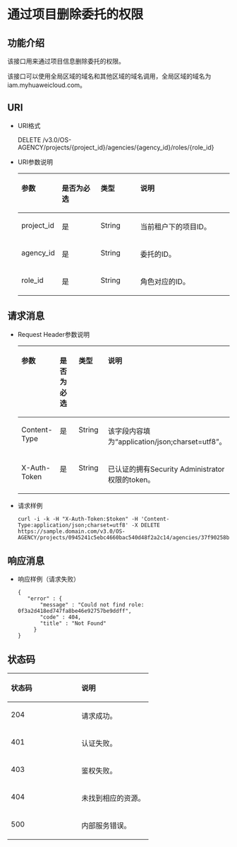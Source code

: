 # 通过项目删除委托的权限<a name="zh-cn_topic_0079467627"></a>

## 功能介绍<a name="s48f1857f7f6d48a3985f62aa814b421d"></a>

该接口用来通过项目信息删除委托的权限。

该接口可以使用全局区域的域名和其他区域的域名调用，全局区域的域名为iam.myhuaweicloud.com。

## URI<a name="sfe5ded2143184f9d9e1ae057fbeec16c"></a>

-   URI格式

    DELETE /v3.0/OS-AGENCY/projects/\{project\_id\}/agencies/\{agency\_id\}/roles/\{role\_id\}


-   URI参数说明

    <a name="t2aa5c624f4c74e67979449d61a0ceee3"></a>
    <table><thead align="left"><tr id="r18c4c13a248d44b0bf3aea4524953fa7"><th class="cellrowborder" valign="top" width="18.360000000000003%" id="mcps1.1.5.1.1"><p id="af081f9f416d84fd193f19a8e514c3e52"><a name="af081f9f416d84fd193f19a8e514c3e52"></a><a name="af081f9f416d84fd193f19a8e514c3e52"></a>参数</p>
    </th>
    <th class="cellrowborder" valign="top" width="18.48%" id="mcps1.1.5.1.2"><p id="a8c4799aa5ce1465695d91d6d4d55e27d"><a name="a8c4799aa5ce1465695d91d6d4d55e27d"></a><a name="a8c4799aa5ce1465695d91d6d4d55e27d"></a>是否为必选</p>
    </th>
    <th class="cellrowborder" valign="top" width="18.86%" id="mcps1.1.5.1.3"><p id="a57a24f48f77e4ae9955876b9a8f4ee7c"><a name="a57a24f48f77e4ae9955876b9a8f4ee7c"></a><a name="a57a24f48f77e4ae9955876b9a8f4ee7c"></a>类型</p>
    </th>
    <th class="cellrowborder" valign="top" width="44.3%" id="mcps1.1.5.1.4"><p id="ad6aa3bad53c04c0b82b35e497f43bfec"><a name="ad6aa3bad53c04c0b82b35e497f43bfec"></a><a name="ad6aa3bad53c04c0b82b35e497f43bfec"></a>说明</p>
    </th>
    </tr>
    </thead>
    <tbody><tr id="rdc4170c186354c2f91b3b12f6386737d"><td class="cellrowborder" valign="top" width="18.360000000000003%" headers="mcps1.1.5.1.1 "><p id="a40693609e98c4aaea2351499640cc4af"><a name="a40693609e98c4aaea2351499640cc4af"></a><a name="a40693609e98c4aaea2351499640cc4af"></a>project_id</p>
    </td>
    <td class="cellrowborder" valign="top" width="18.48%" headers="mcps1.1.5.1.2 "><p id="ac4382c99bc924ab5b78cf6e509a1b0eb"><a name="ac4382c99bc924ab5b78cf6e509a1b0eb"></a><a name="ac4382c99bc924ab5b78cf6e509a1b0eb"></a>是</p>
    </td>
    <td class="cellrowborder" valign="top" width="18.86%" headers="mcps1.1.5.1.3 "><p id="a8c96ed441f034e50845d1764bdb63b57"><a name="a8c96ed441f034e50845d1764bdb63b57"></a><a name="a8c96ed441f034e50845d1764bdb63b57"></a>String</p>
    </td>
    <td class="cellrowborder" valign="top" width="44.3%" headers="mcps1.1.5.1.4 "><p id="a7667ef562ece4a14b23cf0e3f9d24f32"><a name="a7667ef562ece4a14b23cf0e3f9d24f32"></a><a name="a7667ef562ece4a14b23cf0e3f9d24f32"></a>当前租户下的项目ID。</p>
    </td>
    </tr>
    <tr id="r3a9071e9271144ea90ac659d8cb1aa15"><td class="cellrowborder" valign="top" width="18.360000000000003%" headers="mcps1.1.5.1.1 "><p id="af2acb86b260b4702b19ab9673276497f"><a name="af2acb86b260b4702b19ab9673276497f"></a><a name="af2acb86b260b4702b19ab9673276497f"></a>agency_id</p>
    </td>
    <td class="cellrowborder" valign="top" width="18.48%" headers="mcps1.1.5.1.2 "><p id="ab283131f761148199333bf5f71b82283"><a name="ab283131f761148199333bf5f71b82283"></a><a name="ab283131f761148199333bf5f71b82283"></a>是</p>
    </td>
    <td class="cellrowborder" valign="top" width="18.86%" headers="mcps1.1.5.1.3 "><p id="abfa70ffe4158411aae2bba76f5d7b7c6"><a name="abfa70ffe4158411aae2bba76f5d7b7c6"></a><a name="abfa70ffe4158411aae2bba76f5d7b7c6"></a>String</p>
    </td>
    <td class="cellrowborder" valign="top" width="44.3%" headers="mcps1.1.5.1.4 "><p id="a6ab8ddc960e64012b8e1e90823d4bee1"><a name="a6ab8ddc960e64012b8e1e90823d4bee1"></a><a name="a6ab8ddc960e64012b8e1e90823d4bee1"></a>委托的ID。</p>
    </td>
    </tr>
    <tr id="r6de749e3ff2340a08335bd7771c8250f"><td class="cellrowborder" valign="top" width="18.360000000000003%" headers="mcps1.1.5.1.1 "><p id="ad448887c559647dc81a008e213efed92"><a name="ad448887c559647dc81a008e213efed92"></a><a name="ad448887c559647dc81a008e213efed92"></a>role_id</p>
    </td>
    <td class="cellrowborder" valign="top" width="18.48%" headers="mcps1.1.5.1.2 "><p id="ae0260997bc3f412782fa0d29015b43a7"><a name="ae0260997bc3f412782fa0d29015b43a7"></a><a name="ae0260997bc3f412782fa0d29015b43a7"></a>是</p>
    </td>
    <td class="cellrowborder" valign="top" width="18.86%" headers="mcps1.1.5.1.3 "><p id="a8f9ced09b143432b93ee28a25a0b50d2"><a name="a8f9ced09b143432b93ee28a25a0b50d2"></a><a name="a8f9ced09b143432b93ee28a25a0b50d2"></a>String</p>
    </td>
    <td class="cellrowborder" valign="top" width="44.3%" headers="mcps1.1.5.1.4 "><p id="acd8bd3f1706b487597c4892ed03e68e2"><a name="acd8bd3f1706b487597c4892ed03e68e2"></a><a name="acd8bd3f1706b487597c4892ed03e68e2"></a>角色对应的ID。</p>
    </td>
    </tr>
    </tbody>
    </table>


## 请求消息<a name="s55f94d8e06e84a6586f85cdad674bc28"></a>

-   Request Header参数说明

    <a name="tdbe70f15bc7d49b6a23afd3d4b2200b0"></a>
    <table><thead align="left"><tr id="r0183ddc5d1e44f7bbb33b611f4a7eba1"><th class="cellrowborder" valign="top" width="18.6981301869813%" id="mcps1.1.5.1.1"><p id="a686a86141a60438ca8daa521fc171b65"><a name="a686a86141a60438ca8daa521fc171b65"></a><a name="a686a86141a60438ca8daa521fc171b65"></a>参数</p>
    </th>
    <th class="cellrowborder" valign="top" width="18.05819418058194%" id="mcps1.1.5.1.2"><p id="a987b6ec3275142678866ad2a4d2cb6bc"><a name="a987b6ec3275142678866ad2a4d2cb6bc"></a><a name="a987b6ec3275142678866ad2a4d2cb6bc"></a>是否为必选</p>
    </th>
    <th class="cellrowborder" valign="top" width="18.798120187981198%" id="mcps1.1.5.1.3"><p id="ab73c433bc94940f193659eda3fc3bffb"><a name="ab73c433bc94940f193659eda3fc3bffb"></a><a name="ab73c433bc94940f193659eda3fc3bffb"></a>类型</p>
    </th>
    <th class="cellrowborder" valign="top" width="44.44555544445555%" id="mcps1.1.5.1.4"><p id="a2a0caa56617840adb1a30f86e39c759c"><a name="a2a0caa56617840adb1a30f86e39c759c"></a><a name="a2a0caa56617840adb1a30f86e39c759c"></a>说明</p>
    </th>
    </tr>
    </thead>
    <tbody><tr id="r27a84c3d7e7246a8b705ec299daa27c5"><td class="cellrowborder" valign="top" width="18.6981301869813%" headers="mcps1.1.5.1.1 "><p id="ab88e0563a1bd49a586f3361c9c66c85c"><a name="ab88e0563a1bd49a586f3361c9c66c85c"></a><a name="ab88e0563a1bd49a586f3361c9c66c85c"></a>Content-Type</p>
    </td>
    <td class="cellrowborder" valign="top" width="18.05819418058194%" headers="mcps1.1.5.1.2 "><p id="a255d4e6cd16e4622af9250aa8ac21078"><a name="a255d4e6cd16e4622af9250aa8ac21078"></a><a name="a255d4e6cd16e4622af9250aa8ac21078"></a>是</p>
    </td>
    <td class="cellrowborder" valign="top" width="18.798120187981198%" headers="mcps1.1.5.1.3 "><p id="a184d2ad93eb1453da466311b8f2ecfa2"><a name="a184d2ad93eb1453da466311b8f2ecfa2"></a><a name="a184d2ad93eb1453da466311b8f2ecfa2"></a>String</p>
    </td>
    <td class="cellrowborder" valign="top" width="44.44555544445555%" headers="mcps1.1.5.1.4 "><p id="ae1b8420f4bf14f849b98f906d5efe919"><a name="ae1b8420f4bf14f849b98f906d5efe919"></a><a name="ae1b8420f4bf14f849b98f906d5efe919"></a>该字段内容填为<span class="parmvalue" id="parmvalue1823317483242"><a name="parmvalue1823317483242"></a><a name="parmvalue1823317483242"></a>“application/json;charset=utf8”</span>。</p>
    </td>
    </tr>
    <tr id="r3c0e62e0463c4e388d7f1bd5e92d820f"><td class="cellrowborder" valign="top" width="18.6981301869813%" headers="mcps1.1.5.1.1 "><p id="aaec0543ccbda4911a062562fb2db2330"><a name="aaec0543ccbda4911a062562fb2db2330"></a><a name="aaec0543ccbda4911a062562fb2db2330"></a>X-Auth-Token</p>
    </td>
    <td class="cellrowborder" valign="top" width="18.05819418058194%" headers="mcps1.1.5.1.2 "><p id="accdd3e8baa7f47fc807bbc16ce141f99"><a name="accdd3e8baa7f47fc807bbc16ce141f99"></a><a name="accdd3e8baa7f47fc807bbc16ce141f99"></a>是</p>
    </td>
    <td class="cellrowborder" valign="top" width="18.798120187981198%" headers="mcps1.1.5.1.3 "><p id="ace027e4985744723948acbf16a7f2fa0"><a name="ace027e4985744723948acbf16a7f2fa0"></a><a name="ace027e4985744723948acbf16a7f2fa0"></a>String</p>
    </td>
    <td class="cellrowborder" valign="top" width="44.44555544445555%" headers="mcps1.1.5.1.4 "><p id="a387d91402b38450db105d292a1c27a3f"><a name="a387d91402b38450db105d292a1c27a3f"></a><a name="a387d91402b38450db105d292a1c27a3f"></a>已认证的拥有Security Administrator权限的token。</p>
    </td>
    </tr>
    </tbody>
    </table>


-   请求样例

    ```
    curl -i -k -H "X-Auth-Token:$token" -H 'Content-Type:application/json;charset=utf8' -X DELETE https://sample.domain.com/v3.0/OS-AGENCY/projects/0945241c5ebc4660bac540d48f2a2c14/agencies/37f90258b820472bbc8a0f4f0bfd720d/roles/0f3a2d418ed747fa8be46e92757be9ff
    ```


## 响应消息<a name="s06000b8879ab4e03a6a9bb9819efc6cf"></a>

-   响应样例（请求失败）

    ```
    {
       "error" : {
           "message" : "Could not find role: 0f3a2d418ed747fa8be46e92757be9ddff",
           "code" : 404,
           "title" : "Not Found"
         }
    }
    ```


## 状态码<a name="scf548a47ab574da29926f89ef11f04ae"></a>

<a name="tb53a27db12514b78ad298186ef40e680"></a>
<table><thead align="left"><tr id="r279e3eb7e49b4038972afa957729a748"><th class="cellrowborder" valign="top" width="50%" id="mcps1.1.3.1.1"><p id="a9bedbb306c1c4c5a92b6662fb91c79e9"><a name="a9bedbb306c1c4c5a92b6662fb91c79e9"></a><a name="a9bedbb306c1c4c5a92b6662fb91c79e9"></a>状态码</p>
</th>
<th class="cellrowborder" valign="top" width="50%" id="mcps1.1.3.1.2"><p id="a52ffdf443ea24d128f4e34c0107d0926"><a name="a52ffdf443ea24d128f4e34c0107d0926"></a><a name="a52ffdf443ea24d128f4e34c0107d0926"></a>说明</p>
</th>
</tr>
</thead>
<tbody><tr id="red8d37eb6722412b88f3eb1e4f5bab7f"><td class="cellrowborder" valign="top" width="50%" headers="mcps1.1.3.1.1 "><p id="a87de5f8b9420480f966e3eb889329931"><a name="a87de5f8b9420480f966e3eb889329931"></a><a name="a87de5f8b9420480f966e3eb889329931"></a>204</p>
</td>
<td class="cellrowborder" valign="top" width="50%" headers="mcps1.1.3.1.2 "><p id="ad8bc42b733a44c5c9404c6bcc526e731"><a name="ad8bc42b733a44c5c9404c6bcc526e731"></a><a name="ad8bc42b733a44c5c9404c6bcc526e731"></a>请求成功。</p>
</td>
</tr>
<tr id="rda51c028632943a9a6fa1eb0365f3664"><td class="cellrowborder" valign="top" width="50%" headers="mcps1.1.3.1.1 "><p id="a745635e99e6a45a9be223af7cc9d2ee8"><a name="a745635e99e6a45a9be223af7cc9d2ee8"></a><a name="a745635e99e6a45a9be223af7cc9d2ee8"></a>401</p>
</td>
<td class="cellrowborder" valign="top" width="50%" headers="mcps1.1.3.1.2 "><p id="a1de7e41af81e4726b60783ac3ec12540"><a name="a1de7e41af81e4726b60783ac3ec12540"></a><a name="a1de7e41af81e4726b60783ac3ec12540"></a>认证失败。</p>
</td>
</tr>
<tr id="r026dcca6127245af881a1a315754e829"><td class="cellrowborder" valign="top" width="50%" headers="mcps1.1.3.1.1 "><p id="abbaaccafee2440d392f1a96549b5315e"><a name="abbaaccafee2440d392f1a96549b5315e"></a><a name="abbaaccafee2440d392f1a96549b5315e"></a>403</p>
</td>
<td class="cellrowborder" valign="top" width="50%" headers="mcps1.1.3.1.2 "><p id="af05f4624b2714dc5b4a303761edd70cb"><a name="af05f4624b2714dc5b4a303761edd70cb"></a><a name="af05f4624b2714dc5b4a303761edd70cb"></a>鉴权失败。</p>
</td>
</tr>
<tr id="r69ed72922d0d4fc2a55306dfeb35088a"><td class="cellrowborder" valign="top" width="50%" headers="mcps1.1.3.1.1 "><p id="a22e902a300dc4c848ae5cb3a38c9ffdb"><a name="a22e902a300dc4c848ae5cb3a38c9ffdb"></a><a name="a22e902a300dc4c848ae5cb3a38c9ffdb"></a>404</p>
</td>
<td class="cellrowborder" valign="top" width="50%" headers="mcps1.1.3.1.2 "><p id="aedf5ad7f6ce548df8c144eb22d4169e3"><a name="aedf5ad7f6ce548df8c144eb22d4169e3"></a><a name="aedf5ad7f6ce548df8c144eb22d4169e3"></a>未找到相应的资源。</p>
</td>
</tr>
<tr id="rd2bf1b5d8b2045cc81056adcd99a218e"><td class="cellrowborder" valign="top" width="50%" headers="mcps1.1.3.1.1 "><p id="afe93fd683f8c4b8b8a04e62378c114cd"><a name="afe93fd683f8c4b8b8a04e62378c114cd"></a><a name="afe93fd683f8c4b8b8a04e62378c114cd"></a>500</p>
</td>
<td class="cellrowborder" valign="top" width="50%" headers="mcps1.1.3.1.2 "><p id="ad557276af93c4191ad5f64824f932feb"><a name="ad557276af93c4191ad5f64824f932feb"></a><a name="ad557276af93c4191ad5f64824f932feb"></a>内部服务错误。</p>
</td>
</tr>
</tbody>
</table>

